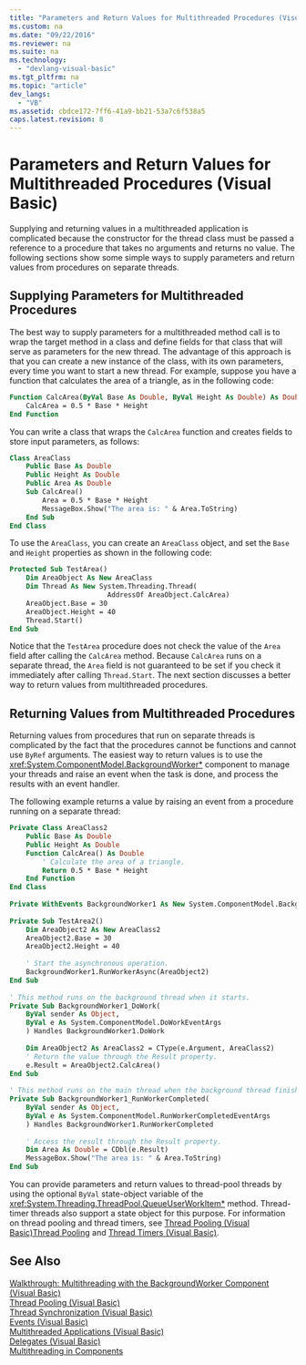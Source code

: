 ```yaml
---
title: "Parameters and Return Values for Multithreaded Procedures (Visual Basic)"
ms.custom: na
ms.date: "09/22/2016"
ms.reviewer: na
ms.suite: na
ms.technology: 
  - "devlang-visual-basic"
ms.tgt_pltfrm: na
ms.topic: "article"
dev_langs: 
  - "VB"
ms.assetid: cbdce172-7ff6-41a9-bb21-53a7c6f538a5
caps.latest.revision: 8
---
```

# Parameters and Return Values for Multithreaded Procedures (Visual Basic)
Supplying and returning values in a multithreaded application is complicated because the constructor for the thread class must be passed a reference to a procedure that takes no arguments and returns no value. The following sections show some simple ways to supply parameters and return values from procedures on separate threads.  
  
## Supplying Parameters for Multithreaded Procedures  
 The best way to supply parameters for a multithreaded method call is to wrap the target method in a class and define fields for that class that will serve as parameters for the new thread. The advantage of this approach is that you can create a new instance of the class, with its own parameters, every time you want to start a new thread. For example, suppose you have a function that calculates the area of a triangle, as in the following code:  
  
```vb  
Function CalcArea(ByVal Base As Double, ByVal Height As Double) As Double  
    CalcArea = 0.5 * Base * Height  
End Function  
```  
  
 You can write a class that wraps the `CalcArea` function and creates fields to store input parameters, as follows:  
  
```vb  
Class AreaClass  
    Public Base As Double  
    Public Height As Double  
    Public Area As Double  
    Sub CalcArea()  
        Area = 0.5 * Base * Height  
        MessageBox.Show("The area is: " & Area.ToString)  
    End Sub  
End Class  
```  
  
 To use the `AreaClass`, you can create an `AreaClass` object, and set the `Base` and `Height` properties as shown in the following code:  
  
```vb  
Protected Sub TestArea()  
    Dim AreaObject As New AreaClass  
    Dim Thread As New System.Threading.Thread(  
                        AddressOf AreaObject.CalcArea)  
    AreaObject.Base = 30  
    AreaObject.Height = 40  
    Thread.Start()  
End Sub  
```  
  
 Notice that the `TestArea` procedure does not check the value of the `Area` field after calling the `CalcArea` method. Because `CalcArea` runs on a separate thread, the `Area` field is not guaranteed to be set if you check it immediately after calling `Thread.Start`. The next section discusses a better way to return values from multithreaded procedures.  
  
## Returning Values from Multithreaded Procedures  
 Returning values from procedures that run on separate threads is complicated by the fact that the procedures cannot be functions and cannot use `ByRef` arguments. The easiest way to return values is to use the <xref:System.ComponentModel.BackgroundWorker*> component to manage your threads and raise an event when the task is done, and process the results with an event handler.  
  
 The following example returns a value by raising an event from a procedure running on a separate thread:  
  
```vb  
Private Class AreaClass2  
    Public Base As Double  
    Public Height As Double  
    Function CalcArea() As Double  
        ' Calculate the area of a triangle.  
        Return 0.5 * Base * Height  
    End Function  
End Class  
  
Private WithEvents BackgroundWorker1 As New System.ComponentModel.BackgroundWorker  
  
Private Sub TestArea2()  
    Dim AreaObject2 As New AreaClass2  
    AreaObject2.Base = 30  
    AreaObject2.Height = 40  
  
    ' Start the asynchronous operation.  
    BackgroundWorker1.RunWorkerAsync(AreaObject2)  
End Sub  
  
' This method runs on the background thread when it starts.  
Private Sub BackgroundWorker1_DoWork(  
    ByVal sender As Object,   
    ByVal e As System.ComponentModel.DoWorkEventArgs  
    ) Handles BackgroundWorker1.DoWork  
  
    Dim AreaObject2 As AreaClass2 = CType(e.Argument, AreaClass2)  
    ' Return the value through the Result property.  
    e.Result = AreaObject2.CalcArea()  
End Sub  
  
' This method runs on the main thread when the background thread finishes.  
Private Sub BackgroundWorker1_RunWorkerCompleted(  
    ByVal sender As Object,  
    ByVal e As System.ComponentModel.RunWorkerCompletedEventArgs  
    ) Handles BackgroundWorker1.RunWorkerCompleted  
  
    ' Access the result through the Result property.  
    Dim Area As Double = CDbl(e.Result)  
    MessageBox.Show("The area is: " & Area.ToString)  
End Sub  
```  
  
 You can provide parameters and return values to thread-pool threads by using the optional `ByVal` state-object variable of the <xref:System.Threading.ThreadPool.QueueUserWorkItem*> method. Thread-timer threads also support a state object for this purpose. For information on thread pooling and thread timers, see [Thread Pooling (Visual Basic)](../vs140/thread-pooling--visual-basic-.md)[Thread Pooling](../vs140/thread-pooling--csharp-and-visual-basic-.md) and [Thread Timers (Visual Basic)](../vs140/thread-timers--visual-basic-.md).  
  
## See Also  
 [Walkthrough: Multithreading with the BackgroundWorker Component (Visual Basic)](../vs140/walkthrough--multithreading-with-the-backgroundworker-component--visual-basic-.md)   
 [Thread Pooling (Visual Basic)](../vs140/thread-pooling--visual-basic-.md)   
 [Thread Synchronization (Visual Basic)](../vs140/thread-synchronization--visual-basic-.md)   
 [Events (Visual Basic)](../vs140/events--visual-basic-.md)   
 [Multithreaded Applications (Visual Basic)](../vs140/multithreaded-applications--visual-basic-.md)   
 [Delegates (Visual Basic)](../vs140/delegates--visual-basic-.md)   
 [Multithreading in Components](assetId:///2fc31e68-fb71-4544-b654-0ce720478779)